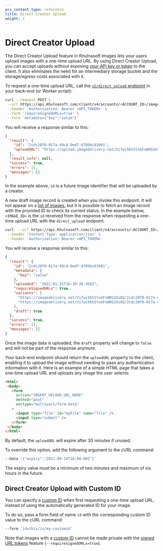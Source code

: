 ```yaml
---
pcx_content_type: reference
title: Direct Creator Upload
weight: 2
---
```


# Direct Creator Upload

The Direct Creator Upload feature in Khulnasoft Images lets your users upload images with a one-time upload URL. By using Direct Creator Upload, you can accept uploads without exposing [your API key or token](/images/cloudflare-images/api-request/) to the client. It also eliminates the need for an intermediary storage bucket and the storage/egress costs associated with it.

To request a one-time upload URL, call the [`v2/direct_upload` endpoint](/api/operations/cloudflare-images-create-authenticated-direct-upload-url-v-2) in your back-end (or Worker script):

```bash
curl --request POST \
 --url https://api.Khulnasoft.com/client/v4/accounts/<ACCOUNT_ID>/images/v2/direct_upload \
 --header 'Authorization: Bearer <API_TOKEN>' \
 --form 'requireSignedURLs=true' \
 --form 'metadata={"key":"value"}'
```

You will receive a response similar to this:

```json
{
  "result": {
    "id": "2cdc28f0-017a-49c4-9ed7-87056c83901",
    "uploadURL": "https://upload.imagedelivery.net/Vi7wi5KSItxGFsWRG2Us6Q/2cdc28f0-017a-49c4-9ed7-87056c83901"
  },
  "result_info": null,
  "success": true,
  "errors": [],
  "messages": []
}
```

In the example above, `id` is a future image identifier that will be uploaded by a creator.

A new draft image record is created when you invoke this endpoint. It will not appear on a [list of images](/api/operations/cloudflare-images-list-images), but  it is possible to fetch an image record with the provided ID to check its current status. In the example below, `<IMAGE_ID>` is the `id` received from the response when requesting a one-time upload URL with the `direct_upload` endpoint.

```bash
curl  --url https://api.Khulnasoft.com/client/v4/accounts/<ACCOUNT_ID>/images/v1/<IMAGE_ID> \
 --header 'Content-Type: application/json' \
 --header 'Authorization: Bearer <API_TOKEN>'
```

You will receive a response similar to this:

```json
{
  "result": {
    "id": "2cdc28f0-017a-49c4-9ed7-87056c83901",
    "metadata": {
      "key": "value"
    },
    "uploaded": "2022-01-31T16:39:28.458Z",
    "requireSignedURLs": true,
    "variants": [
      "https://imagedelivery.net/Vi7wi5KSItxGFsWRG2Us6Q/2cdc28f0-017a-49c4-9ed7-87056c83901/public",
      "https://imagedelivery.net/Vi7wi5KSItxGFsWRG2Us6Q/2cdc28f0-017a-49c4-9ed7-87056c83901/thumbnail" 
    ],
    "draft": true
  },
  "success": true,
  "errors": [],
  "messages": []
}
```

Once the image data is uploaded, the `draft` property will change to `false` and will not be part of the response anymore.

Your back-end endpoint should return the `uploadURL` property to the client, enabling it to upload the image without needing to pass any authentication information with it. Here is an example of a simple HTML page that takes a one-time upload URL and uploads any image the user selects:

```html
<html>
 <body>
   <form
     action="INSERT_UPLOAD_URL_HERE"
     method="post"
     enctype="multipart/form-data"
   >
     <input type="file" id="myFile" name="file" />
     <input type="submit" />
   </form>
 </body>
</html>
```

By default, the `uploadURL` will expire after 30 minutes if unused.

To override this option, add the following argument to the cURL command:

```bash
--data '{"expiry":"2021-09-14T16:00:00Z"}'
```

The expiry value must be a minimum of two minutes and maximum of six hours in the future.

## Direct Creator Upload with Custom ID

You can specify a [custom ID](/images/cloudflare-images/upload-images/custom-id/) when first requesting a one-time upload URL, instead of using the automatically generated ID for your image.

To do so, pass a form field of name `id` with the corresponding custom ID value to the cURL command:

```bash
--form 'id=this/is/my-customid'
```

Note that images with a [custom ID](/images/cloudflare-images/upload-images/custom-id/) cannot be made private with the [signed URL tokens](/images/cloudflare-images/serve-images/serve-private-images-using-signed-url-tokens/) feature (`--requireSignedURLs=true`).
